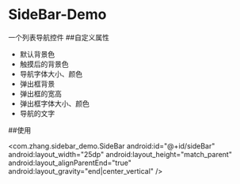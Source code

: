 # SideBar-Demo
一个列表导航控件
##自定义属性


 - 默认背景色
 - 触摸后的背景色
 - 导航字体大小、颜色
 - 弹出框背景
 - 弹出框的宽高
 - 弹出框字体大小、颜色
 - 导航的文字
 
 

<?xml version="1.0" encoding="utf-8"?>
<resources>
    <declare-styleable name="SideBar">
        <attr name="sidebar_background" format="color"/>
        <attr name="sidebar_background_hint" format="color"/>
        <attr name="sidebar_textcolor" format="color"/>
        <attr name="sidebar_textsize" format="dimension"/>
        <attr name="dialog_textcolor" format="color"/>
        <attr name="dialog_textsize" format="dimension"/>
        <attr name="dialog_background" format="color"/>
        <attr name="dialog_width" format="dimension"/>
        <attr name="dialog_height" format="dimension"/>
        <attr name="sidebar_gidits" format="string"/>
    </declare-styleable>
</resources>


##使用

   <com.zhang.sidebar_demo.SideBar
        android:id="@+id/sideBar"
        android:layout_width="25dp"
        android:layout_height="match_parent"
        android:layout_alignParentEnd="true"
        android:layout_gravity="end|center_vertical" />
        

        
